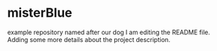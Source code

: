 
# misterBlue
example repository named after our dog
I am editing the README file. Adding some more details about the project description.

